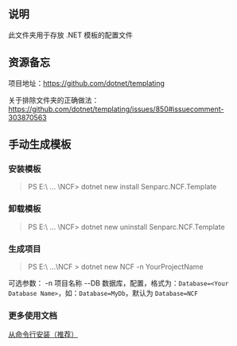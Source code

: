 ﻿## 说明

此文件夹用于存放 .NET 模板的配置文件

## 资源备忘
项目地址：https://github.com/dotnet/templating

关于排除文件夹的正确做法：https://github.com/dotnet/templating/issues/850#issuecomment-303870563

## 手动生成模板

### 安装模板

> PS E:\ ... \NCF> dotnet new install Senparc.NCF.Template

### 卸载模板

> PS E:\ ... \NCF> dotnet new uninstall Senparc.NCF.Template

### 生成项目

> PS E:\ ...\NCF > dotnet new NCF -n YourProjectName

可选参数：
-n 项目名称
--DB 数据库，配置，格式为：`Database=<Your Database Name>`，如：`Database=MyDb`，默认为 `Database=NCF`

### 更多使用文档

[从命令行安装（推荐）](https://www.ncf.pub/docs/start/start-develop/get-ncf-template.html#%E4%BB%8E%E5%91%BD%E4%BB%A4%E8%A1%8C%E5%AE%89%E8%A3%85-%E6%8E%A8%E8%8D%90)